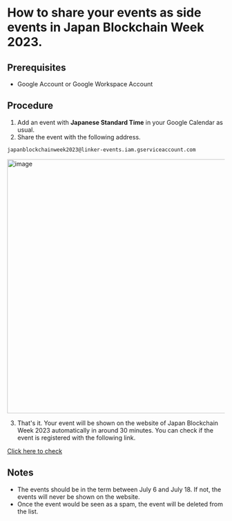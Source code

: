 # How to share your events as side events in Japan Blockchain Week 2023.

## Prerequisites

- Google Account or Google Workspace Account

## Procedure

1. Add an event with **Japanese Standard Time** in your Google Calendar as usual.
2. Share the event with the following address.

```email
japanblockchainweek2023@linker-events.iam.gserviceaccount.com
```

<img width="589" alt="image" src="https://user-images.githubusercontent.com/17715848/230682880-ee6b5dce-7ba2-42b0-b8e8-a9d28c604892.png">

3. That's it. Your event will be shown on the website of Japan Blockchain Week 2023 automatically in around 30 minutes. You can check if the event is registered with the following link.

[Click here to check](https://calendar.google.com/calendar/embed?src=k51ehg5t1irmrjeh27pmbg9m8s%40group.calendar.google.com&showDate=0&dates=20230601/20230630&wkst=1&bgcolor=%23ffffff&ctz=Asia/Tokyo&showTitle=0&showNav=0&showTabs=0&mode=AGENDA&showPrint=0&showCalendars=0)

## Notes

- The events should be in the term between July 6 and July 18. If not, the events will never be shown on the website.
- Once the event would be seen as a spam, the event will be deleted from the list.
